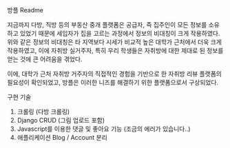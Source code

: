 방플 Readme

지금까지 다방, 직방 등의 부동산 중개 플랫폼은 공급자, 즉 집주인이 모든 정보를 소유하고 있었기 때문에 세입자가 집을 고르는 과정에서 정보의 비대칭이 크게 작용하였다.
위와 같은 정보의 비대칭은 타 지역보다 시세가 비교적 높은 대학가 근처에서 더욱 크게 작용하였고, 이에 자취방 실거주자, 특히 우리 학생들은 자취방에 대한 제대로 된 정보를 얻는 것에 큰 어려움을 겪었다. 

이에, 대학가 근처 자취방 거주자의 직접적인 경험을 기반으로 한 자취방 리뷰 플랫폼의 필요성이 확인되었고, 방플은 이러한 니즈를 해결하기 위한 플랫폼으로서 구상되었다. 


구현 기술
1. 크롤링 (다방 크롤링)
2. Django CRUD (그림 업로드 포함)
3. Javascript를 이용한 댓글 및 좋아요 기능 (조금의 에러가 있습니다..)
4. 애플리케이션 Blog / Account 분리
